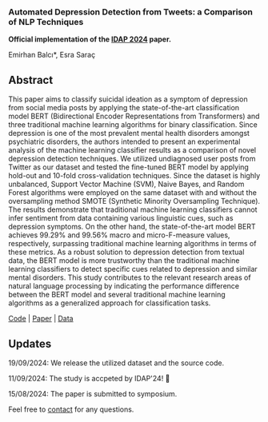 ### Automated Depression Detection from Tweets: a Comparison of NLP Techniques
<b>Official implementation of the [IDAP 2024](http://idap.inonu.edu.tr/) paper.</b>

Emirhan Balcı*, Esra Saraç

## Abstract
This paper aims to classify suicidal ideation as a symptom of depression from social media posts by applying the state-of-the-art classification model BERT (Bidirectional Encoder Representations from Transformers) and three traditional machine learning algorithms for binary classification. Since depression is one of the most prevalent mental health disorders amongst psychiatric disorders, the authors intended to present an experimental analysis of the machine learning classifier results as a comparison of novel depression detection techniques. We utilized undiagnosed user posts from Twitter as our dataset and tested the fine-tuned BERT model by applying hold-out and 10-fold cross-validation techniques. Since the dataset is highly unbalanced, Support Vector Machine (SVM), Naive Bayes, and Random Forest algorithms were employed on the same dataset with and without the oversampling method SMOTE (Synthetic Minority Oversampling Technique). The results demonstrate that traditional machine learning classifiers cannot infer sentiment from data containing various linguistic cues, such as depression symptoms. On the other hand, the state-of-the-art model BERT achieves 99.29\% and 99.56\% macro and micro-F-measure values, respectively, surpassing traditional machine learning algorithms in terms of these metrics. As a robust solution to depression detection from textual data, the BERT model is more trustworthy than the traditional machine learning classifiers to detect specific cues related to depression and similar mental disorders. This study contributes to the relevant research areas of natural language processing by indicating the performance difference between the BERT model and several traditional machine learning algorithms as a generalized approach for classification tasks.

[Code](https://github.com/BashMocha/Automated-Depression-Detectiom-from-Tweets/tree/master/notebooks) | [Paper](https://github.com/BashMocha/Automated-Depression-Detectiom-from-Tweets/) | [Data](https://github.com/BashMocha/Automated-Depression-Detectiom-from-Tweets/tree/master/data)

## Updates

19/09/2024: We release the utilized dataset and the source code.

11/09/2024: The study is accpeted by IDAP'24! 🎉

15/08/2024: The paper is submitted to symposium.


Feel free to [contact](mailto:emirbalci360@gmail.com) for any questions.
